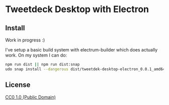 # Tweetdeck Desktop with Electron

## Install

Work in progress :)

I've setup a basic build system with electrum-builder which does actually work. 
On my system I can do:

```bash
npm run dist || npm run dist:snap
udo snap install --dangerous dist/tweetdek-desktop-electron_0.0.1_amd64.snap

```

## License

[CC0 1.0 (Public Domain)](LICENSE.md)
